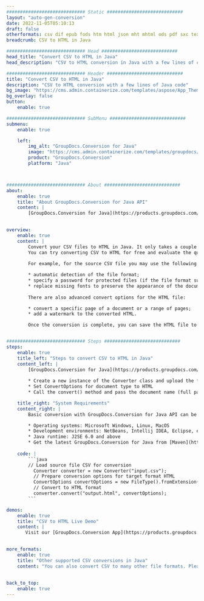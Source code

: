 ```yaml
---
############################# Static ############################
layout: "auto-gen-conversion"
date: 2022-11-05T05:10:13
draft: false
otherformats: csv dif epub fods htm html json mht mhtml ods pdf sxc tex tsv xlam xls xlsb xlsm xlsx xlt xltm xltx xml xps
breadcrumb: CSV to HTML in Java

############################# Head ############################
head_title: "Convert CSV to HTML in Java"
head_description: "CSV to HTML conversion in Java with a few lines of code. Convert over 160 file formats using the GroupDocs document conversion API for Java"

############################# Header ############################
title: "Convert CSV to HTML in Java"
description: "CSV to HTML conversion with a few lines of Java code"
bg_image: "https://cms.admin.containerize.com/templates/aspose/App_Themes/V3/images/bg/header1.png"
bg_overlay: false
button:
    enable: true

############################# SubMenu ############################
submenu:
    enable: true

    left:
        img_alt: "GroupDocs.Conversion for Java"
        image: "https://cms.admin.containerize.com/templates/groupdocs/images/product-logos/90x90-noborder/groupdocs-conversion-java.png"
        product: "GroupDocs.Conversion"
        platform: "Java"



############################# About ############################
about:
    enable: true
    title: "About GroupDocs.Conversion for Java API"
    content: |
        [GroupDocs.Conversion for Java](https://products.groupdocs.com/conversion/java/) is an advanced file format conversion API for converting between popular image and document formats such as Microsoft Office, OpenDocument, PDF, HTML, email, CAD. and much more with just a few lines of code. The native API automatically detects the formats of the original documents and offers many options for customizing the converted documents. Along with the function of extracting information from a document, it also supports caching of the conversion results to the local disk by default. However, any type of cache storage can be supported by implementing the appropriate interfaces - Amazon S3, Dropbox, Google Drive, Windows Azure, Reddis, or any others.
    

overview:
    enable: true
    content: |
        Convert your CSV files to HTML in Java. It only takes a couple of lines of Java code on any platform of your choice, such as Windows, Linux, macOS.
        You can try converting CSV to HTML for free and evaluate the quality of the conversion results. Along with simple file conversion scripts, you can try more sophisticated options for loading the CSV source file and storing the HTML output. 
        
        For example, for the source CSV file you may use the following load options:

        * automatic detection of the file format;
        * specify a password for protected files (if the file format supports it);
        * replace missing fonts to preserve the appearance of the document.
        
        There are also advanced convert options for the HTML file:

        * convert a specific page of a document or a range of pages;
        * add a watermark to the converted HTML.

        Once the conversion is complete, you can save the HTML file to your local file path or to any third party storage such as FTP, Amazon S3, Google Drive, Dropbox etc. Please note - to convert CSV to HTML, you do not need to install any additional software, such as MS Office, Open Office, Adobe Acrobat Reader etc.


############################# Steps ############################
steps:
    enable: true
    title_left: "Steps to convert CSV to HTML in Java"
    content_left: |
        [GroupDocs.Conversion for Java](https://products.groupdocs.com/conversion/java/) allows developers to easily convert CSV file to HTML with a few lines of code.
        
        * Create a new instance of the Converter class and upload the file CSV with the full path
        * Set ConvertOptions for document type to HTML
        * Call the convert() method and pass the document name (full path) and format (HTML) as a parameter

    title_right: "System Requirements"
    content_right: |
        Basic conversion with GroupDocs.Conversion for Java API can be done with just a few lines of code. Our APIs are supported on all major platforms and operating systems. Before executing the code below, make sure you have the following prerequisites installed on your system.

        * Operating systems: Microsoft Windows, Linux, MacOS
        * Development environments: NetBeans, Intellij IDEA, Eclipse, etc.
        * Java runtime: J2SE 6.0 and above
        * Get the latest GroupDocs.Conversion for Java from [Maven](https://repository.groupdocs.com/webapp/#/artifacts/browse/tree/General/repo/com/groupdocs/groupdocs-conversion)
         
    code: |
        ```java    
        // Load source file CSV for conversion
          Converter converter = new Converter("input.csv");
          // Prepare conversion options for target format HTML
          ConvertOptions convertOptions = new FileType().fromExtension("html").getConvertOptions();
          // Convert to HTML format
          converter.convert("output.html", convertOptions);
        ```

demos:
    enable: true
    title: "CSV to HTML Live Demo"
    content: |
       Visit our [GroupDocs.Conversion App](https://products.groupdocs.app/conversion/family) website and try CSV to HTML conversion now. The free demo has the following benefits
          

more_formats:
    enable: true
    title: "Other supported CSV conversions in Java"
    content: "You can also convert CSV to many other file formats. Please see the list below."
       
       
back_to_top:
    enable: true
---
```

